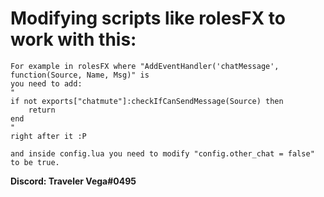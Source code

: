 # Modifying scripts like rolesFX to work with this:

    For example in rolesFX where "AddEventHandler('chatMessage', function(Source, Name, Msg)" is
    you need to add:
    "
    if not exports["chatmute"]:checkIfCanSendMessage(Source) then
        return
    end
    "
    right after it :P 

    and inside config.lua you need to modify "config.other_chat = false" to be true.




**Discord: Traveler Vega#0495**
